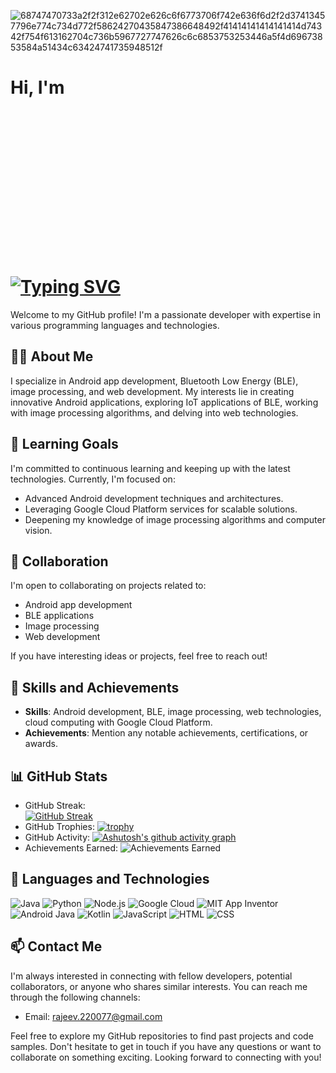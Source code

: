 ![68747470733a2f2f312e62702e626c6f6773706f742e636f6d2f2d37413457796e774c734d772f58624270435847386648492f41414141414141414d74342f754f613162704c736b5967727747626c6c6853753253446a5f4d69673853584a51434c63424741735948512f](https://github.com/yesiamrajeev/yesiamrajeev/assets/125568812/2368fa0f-6b3f-4c33-8e65-91b82785e85c)

# Hi, I'm <br> [![Typing SVG](https://readme-typing-svg.demolab.com?font=Pixelify+Sans&size=40&pause=1000&color=8742F5&background=1E27DC00&random=false&width=435&lines=Rajeev+kumar+Behera;Android+Developer+;Python+Developer+;Web+Developer+)](https://git.io/typing-svg) <img src="https://github.com/yesiamrajeev/yesiamrajeev/assets/125568812/36fae27d-aea9-4119-9bf8-de1a2b363a9e" alt="Circular Trimmed Photo" style="width: 5%; height: 8%; object-fit: cover; border-radius: 50%; overflow: hidden;">


Welcome to my GitHub profile! I'm a passionate developer with expertise in various programming languages and technologies.

## 👨‍💻 About Me

I specialize in Android app development, Bluetooth Low Energy (BLE), image processing, and web development. My interests lie in creating innovative Android applications, exploring IoT applications of BLE, working with image processing algorithms, and delving into web technologies.

## 🌱 Learning Goals

I'm committed to continuous learning and keeping up with the latest technologies. Currently, I'm focused on:

- Advanced Android development techniques and architectures.
- Leveraging Google Cloud Platform services for scalable solutions.
- Deepening my knowledge of image processing algorithms and computer vision.

## 💼 Collaboration

I'm open to collaborating on projects related to:

- Android app development
- BLE applications
- Image processing
- Web development

If you have interesting ideas or projects, feel free to reach out!

## 🚀 Skills and Achievements

- **Skills**: Android development, BLE, image processing, web technologies, cloud computing with Google Cloud Platform.
- **Achievements**: Mention any notable achievements, certifications, or awards.

## 📊 GitHub Stats
- GitHub Streak: <br> [![GitHub Streak](https://streak-stats.demolab.com?user=yesiamrajeev&theme=shadow-purple&border_radius=4.8)](https://git.io/streak-stats)
- GitHub Trophies: [![trophy](https://github-profile-trophy.vercel.app/?username=yesiamrajeev&theme=onedark)](https://github.com/ryo-ma/github-profile-trophy)
- GitHub Activity: [![Ashutosh's github activity graph](https://github-readme-activity-graph.vercel.app/graph?username=yesiamrajeev&bg_color=140123&color=6d24c6&line=000000&point=a400f0&area=true&hide_border=true)](https://github.com/ashutosh00710/github-readme-activity-graph)
- Achievements Earned: ![Achievements Earned](https://img.shields.io/badge/Achievements%20Earned-7-brightgreen)


## 💬 Languages and Technologies

![Java](https://img.shields.io/badge/Java-Proficient-orange)
![Python](https://img.shields.io/badge/Python-Intermediate-green)
![Node.js](https://img.shields.io/badge/Node.js-Intermediate-brightgreen)
![Google Cloud](https://img.shields.io/badge/Google%20Cloud-Intermediate-blue)
![MIT App Inventor](https://img.shields.io/badge/MIT%20App%20Inventor-Advanced-blueyellow)
![Android Java](https://img.shields.io/badge/Android%20Java-Advanced-purple)
![Kotlin](https://img.shields.io/badge/Kotlin-Proficient-blue)
![JavaScript](https://img.shields.io/badge/JavaScript-Proficient-yellow)
![HTML](https://img.shields.io/badge/HTML-Proficient-red)
![CSS](https://img.shields.io/badge/CSS-Proficient-blueviolet)


## 📫 Contact Me

I'm always interested in connecting with fellow developers, potential collaborators, or anyone who shares similar interests. You can reach me through the following channels:

- Email: [rajeev.220077@gmail.com](mailto:rajeev.220077@gmail.com)

Feel free to explore my GitHub repositories to find past projects and code samples. Don't hesitate to get in touch if you have any questions or want to collaborate on something exciting. Looking forward to connecting with you!
